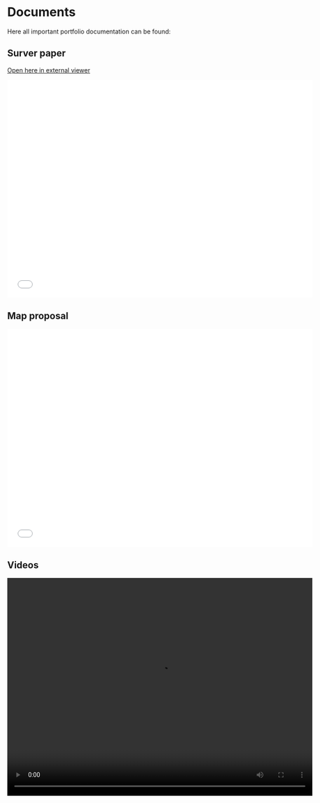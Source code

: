# Documents

Here all important portfolio documentation can be found:

## Surver paper

[Open here in external viewer](Survey.pdf)

<embed src= "Survey.pdf" width= "700" height= "500">

## Map proposal

<embed src= "Proposal.pdf" width= "700" height= "500">

## Videos

<video width="700" height="500" controls>
  <source src="Lidar_camera_fusion.mkv" type="video/mp4">
    Your browser does not support the video tag.
</video>